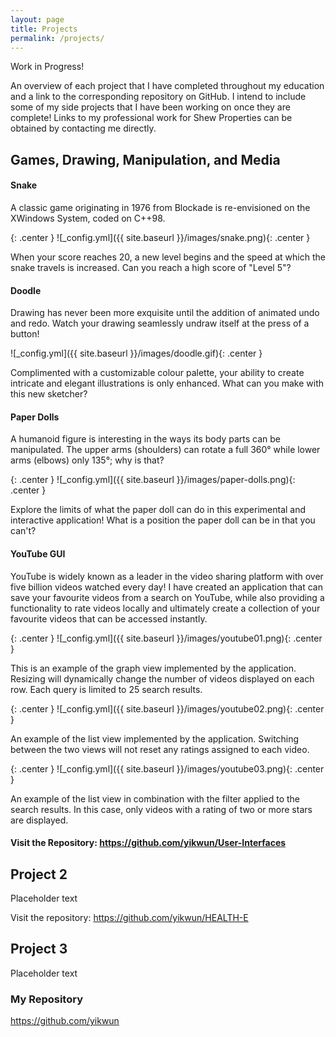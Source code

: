 ```yaml
---
layout: page
title: Projects
permalink: /projects/
---
```


Work in Progress!

An overview of each project that I have completed throughout my education and a link to the corresponding repository on GitHub. I intend to include some of my side projects that I have been working on once they are complete! Links to my professional work for Shew Properties can be obtained by contacting me directly.

## Games, Drawing, Manipulation, and Media
#### Snake

A classic game originating in 1976 from Blockade is re-envisioned on the XWindows System, coded on C++98. 

{: .center }
![_config.yml]({{ site.baseurl }}/images/snake.png){: .center }


When your score reaches 20, a new level begins and the speed at which the snake travels is increased. Can you reach a high score of "Level 5"?

#### Doodle

Drawing has never been more exquisite until the addition of animated undo and redo. Watch your drawing seamlessly undraw itself at the press of a button!

<!-- {: .center } -->
![_config.yml]({{ site.baseurl }}/images/doodle.gif){: .center }


Complimented with a customizable colour palette, your ability to create intricate and elegant illustrations is only enhanced. What can you make with this new sketcher?

#### Paper Dolls

A humanoid figure is interesting in the ways its body parts can be manipulated. The upper arms (shoulders) can rotate a full 360° while lower arms (elbows) only 135°; why is that?

{: .center }
![_config.yml]({{ site.baseurl }}/images/paper-dolls.png){: .center }


Explore the limits of what the paper doll can do in this experimental and interactive application! What is a position the paper doll can be in that you can't?

#### YouTube GUI

YouTube is widely known as a leader in the video sharing platform with over five billion videos watched every day! I have created an application that can save your favourite videos from a search on YouTube, while also providing a functionality to rate videos locally and ultimately create a collection of your favourite videos that can be accessed instantly.

{: .center }
![_config.yml]({{ site.baseurl }}/images/youtube01.png){: .center }


This is an example of the graph view implemented by the application. Resizing will dynamically change the number of videos displayed on each row. Each query is limited to 25 search results.

{: .center }
![_config.yml]({{ site.baseurl }}/images/youtube02.png){: .center }


An example of the list view implemented by the application. Switching between the two views will not reset any ratings assigned to each video. 

{: .center }
![_config.yml]({{ site.baseurl }}/images/youtube03.png){: .center }


An example of the list view in combination with the filter applied to the search results. In this case, only videos with a rating of two or more stars are displayed.

#### Visit the Repository: <https://github.com/yikwun/User-Interfaces>

## Project 2

Placeholder text

Visit the repository: <https://github.com/yikwun/HEALTH-E>

## Project 3

Placeholder text

### My Repository

<https://github.com/yikwun>
